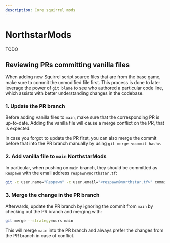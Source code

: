 ```yaml
---
description: Core squirrel mods
---
```


# NorthstarMods

TODO

## Reviewing PRs committing vanilla files

When adding new Squirrel script source files that are from the base game, make sure to commit the unmodified file first.
This process is done to later leverage the power of `git blame` to see who authored a particular code line, which assists with better understanding changes in the codebase.

### 1. Update the PR branch

Before adding vanilla files to `main`, make sure that the corresponding PR is up-to-date.
Adding the vanilla file will cause a merge conflict on the PR, that is expected.

In case you forgot to update the PR first, you can also merge the commit before that into the PR branch manually by using `git merge <commit hash>`.

### 2. Add vanilla file to `main` NorthstarMods

In particular, when pushing on `main` branch, they should be committed as `Respawn` with the email address `respawn@northstar.tf`:

```sh
git -c user.name="Respawn" -c user.email="<respawn@northstar.tf>" commit -m "Add SQUIRREL_FILE.nut from VPK_NAME"
```

### 3. Merge the change in the PR branch

Afterwards, update the PR branch by ignoring the commit from `main` by checking out the PR branch and merging with:

```sh
git merge --strategy=ours main
```

This will merge `main` into the PR branch and always prefer the changes from the PR branch in case of conflict.
